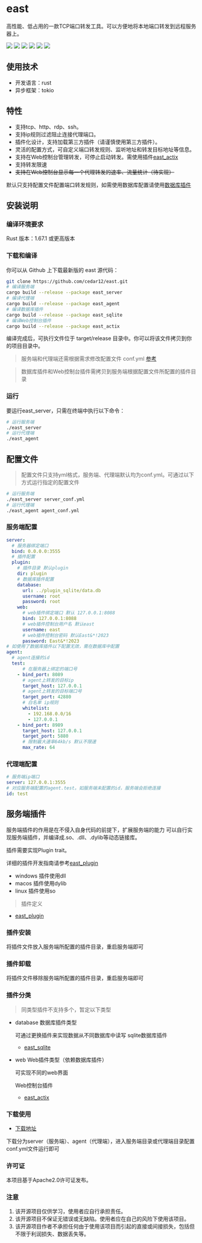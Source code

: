 # east 
高性能、低占用的一款TCP端口转发工具。可以方便地将本地端口转发到远程服务器上。

![](https://img.shields.io/github/stars/cedar12/east)
![](https://img.shields.io/github/forks/cedar12/east)
![](https://img.shields.io/github/watchers/cedar12/east)
![](https://img.shields.io/github/languages/code-size/cedar12/east)
![](https://img.shields.io/badge/license-Apache%202-blue)
![](https://img.shields.io/github/downloads/cedar12/east/total)
## 使用技术
* 开发语言：rust
* 异步框架：tokio

## 特性
- 支持tcp、http、rdp、ssh。
- 支持ip规则过滤阻止连接代理端口。
- 插件化设计，支持加载第三方插件（请谨慎使用第三方插件）。
- 灵活的配置方式，可自定义端口转发规则、监听地址和转发目标地址等信息。
- 支持在Web控制台管理转发，可停止启动转发。需使用插件[east_actix](https://github.com/cedar12/east/tree/main/plugin_actix)
- 支持转发限速
- ~~支持在Web控制台显示每一个代理转发的速率、流量统计（待实现）~~


默认只支持配置文件配置端口转发规则，如需使用数据库配置请使用[数据库插件](#服务端插件)

## 安装说明
### 编译环境要求

Rust 版本：1.67.1 或更高版本

### 下载和编译
你可以从 Github 上下载最新版的 east 源代码：
```sh
git clone https://github.com/cedar12/east.git
# 编译服务端
cargo build --release --package east_server
# 编译代理端
cargo build --release --package east_agent
# 编译数据库插件
cargo build --release --package east_sqlite
# 编译Web控制台插件
cargo build --release --package east_actix
```
编译完成后，可执行文件位于 target/release 目录中。你可以将该文件拷贝到你的项目目录中。

> 服务端和代理端还需根据需求修改配置文件 conf.yml [参考](#配置文件)

> 数据库插件和Web控制台插件需拷贝到服务端根据配置文件所配置的插件目录

### 运行
要运行east_server，只需在终端中执行以下命令：
```sh
# 运行服务端
./east_server
# 运行代理端
./east_agent
```

## 配置文件
> 配置文件只支持yml格式，服务端、代理端默认均为conf.yml。可通过以下方式运行指定的配置文件
```sh
# 运行服务端
./east_server server_conf.yml
# 运行代理端
./east_agent agent_conf.yml
```

### 服务端配置
```yml
server:
  # 服务器绑定端口
  bind: 0.0.0.0:3555
  # 插件配置
  plugin: 
    # 插件目录 默认plugin
    dir: plugin
    # 数据库插件配置
    database:
      url: ../plugin_sqlite/data.db
      username: root
      password: root
    web:
      # web插件绑定端口 默认 127.0.0.1:8088
      bind: 127.0.0.1:8088
      # web插件控制台用户名 默认east
      username: east
      # web插件控制台密码 默认East&*!2023
      password: East&*!2023
# 如使用了数据库插件以下配置无效，需在数据库中配置
agent:
  # agent连接的id
  test:
      # 在服务器上绑定的端口号
    - bind_port: 8089
      # agent上转发的目标ip
      target_host: 127.0.0.1
      # agent上转发的目标端口号
      target_port: 42880
      # 白名单 ip规则
      whitelist: 
        - 192.168.0.0/16
        - 127.0.0.1
    - bind_port: 8989
      target_host: 127.0.0.1
      target_port: 5880
      # 限制最大速率64kb/s 默认不限速
      max_rate: 64
```


### 代理端配置
```yml
# 服务端ip端口
server: 127.0.0.1:3555
# 对应服务端配置的agent.test。如服务端未配置的id，服务端会拒绝连接
id: test
```


## 服务端插件
服务端插件的作用是在不侵入自身代码的前提下，扩展服务端的能力
可以自行实现服务端插件，并编译成.so、.dll、.dylib等动态链接库。

插件需要实现Plugin trait。

详细的插件开发指南请参考[east_plugin](https://github.com/cedar12/east/tree/main/east_plugin)

* windows 插件使用dll
* macos 插件使用dylib
* linux 插件使用so

> 插件定义
- [east_plugin](https://github.com/cedar12/east/tree/main/east_plugin)
### 插件安装
将插件文件放入服务端所配置的插件目录，重启服务端即可
### 插件卸载
将插件文件移除服务端所配置的插件目录，重启服务端即可
### 插件分类
> 同类型插件不支持多个，暂定以下类型
* database 数据库插件类型

  可通过更换插件来实现数据从不同数据库中读写
  sqlite数据库插件
  - [east_sqlite](https://github.com/cedar12/east/tree/main/plugin_sqlite)
* web Web插件类型（依赖数据库插件）

  可实现不同的web界面

  Web控制台插件
  - [east_actix](https://github.com/cedar12/east/tree/main/plugin_sqlite) 

### 下载使用
* [下载地址](https://github.com/cedar12/east/releases/latest)

下载分为server（服务端）、agent（代理端），进入服务端目录或代理端目录配置conf.yml文件运行即可

### 许可证
本项目基于Apache2.0许可证发布。

### 注意
1. 该开源项目仅供学习，使用者应自行承担责任。
2. 该开源项目不保证无错误或无缺陷。使用者应在自己的风险下使用该项目。
3. 该开源项目作者不承担任何由于使用该项目而引起的直接或间接损失，包括但不限于利润损失、数据丢失等。